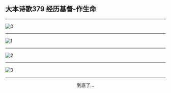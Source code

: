 
## 大本诗歌379 经历基督-作生命
        
<div id="aplayer0"></div>

---

<img alt="0" data-original="/data/d0379/0.png">

---

<img alt="1" data-original="/data/d0379/1.png">

---

<img alt="2" data-original="/data/d0379/2.png">

---

<img alt="3" data-original="/data/d0379/3.png">

---

<p style="text-align: center">到底了...</p>

<script src="/js/dist-view.js"></script>

<script>
MAIN.id = 'd0379';
        
const ap0 = new APlayer({
    container: document.getElementById('aplayer0'),
    volume: 1,
    loop: 'none',
    preload: 'none',
    audio: [{
        name: '大本诗歌379.mp3',
        artist: '大本诗歌',
        url: 'https://res.wx.qq.com/voice/getvoice?mediaid=MzI0NTk3MDM5M18yMjQ3NDkyMTc4',
        cover: '/favicon'
    }]
});
</script>
